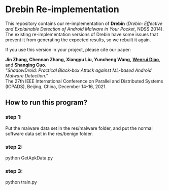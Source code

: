 # Drebin Re-implementation

This repository contains our re-implementation of **Drebin** (*Drebin: Effective and Explainable Detection of Android Malware in Your Pocket*, NDSS 2014). The existing re-implementation versions of Drebin have some issues that prevent it from generating the expected results, so we rebuilt it again.

If you use this version in your project, please cite our paper:

**Jin Zhang, Chennan Zhang, Xiangyu Liu, Yuncheng Wang,** [**Wenrui Diao**](https://diaowenrui.github.io/), and **Shanqing Guo**.  
*"ShadowDroid: Practical Black-box Attack against ML-based Android Malware Detection."*  
The 27th IEEE International Conference on Parallel and Distributed Systems (ICPADS), Beijing, China, December 14–16, 2021.

## How to run this program?
### step 1:
Put the malware data set in the res/malware folder, and put the normal software data set in the res/benign folder.
### step 2:
python GetApkData.py
### step 3:
python train.py
